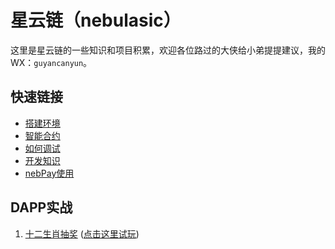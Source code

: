 
# 星云链（nebulasic）
这里是星云链的一些知识和项目积累，欢迎各位路过的大侠给小弟提提建议，我的WX：`guyancanyun`。
## 快速链接
+ [搭建环境](https://github.com/guyancanyun/nebulasic/blob/master/environment.md)
+ [智能合约](https://github.com/guyancanyun/nebulasic/blob/master/develop.md)
+ [如何调试](https://github.com/guyancanyun/nebulasic/blob/master/debug.md)
+ [开发知识](https://github.com/guyancanyun/nebulasic/blob/master/learn.md)
+ [nebPay使用](https://github.com/guyancanyun/nebulasic/blob/master/nebPay.md)
## DAPP实战
1. [十二生肖抽奖](https://github.com/guyancanyun/nebulasic/tree/master/project/lottery)  ([点击这里试玩](https://guyancanyun.github.io/nebulasic/project/lottery/index.html))  






